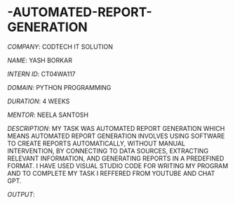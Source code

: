 # -AUTOMATED-REPORT-GENERATION

*COMPANY*: CODTECH IT SOLUTION

*NAME*: YASH BORKAR

*INTERN ID*: CT04WA117

*DOMAIN*: PYTHON PROGRAMMING

*DURATION*: 4 WEEKS

*MENTOR*: NEELA SANTOSH

*DESCRIPTION*: MY TASK WAS AUTOMATED REPORT GENERATION WHICH MEANS AUTOMATED REPORT GENERATION INVOLVES USING SOFTWARE TO CREATE REPORTS AUTOMATICALLY, WITHOUT MANUAL INTERVENTION, BY 
               CONNECTING TO DATA SOURCES, EXTRACTING RELEVANT INFORMATION, AND GENERATING REPORTS IN A PREDEFINED FORMAT. I HAVE USED VISUAL STUDIO CODE FOR WRITING MY PROGRAM AND TO 
               COMPLETE MY TASK I REFFERED FROM YOUTUBE AND CHAT GPT.

*OUTPUT*: 



